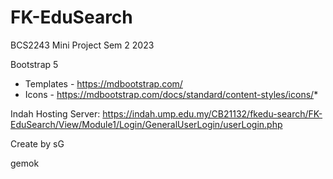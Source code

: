 # FK-EduSearch
BCS2243 Mini Project Sem 2 2023

Bootstrap 5
* Templates - https://mdbootstrap.com/
* Icons - https://mdbootstrap.com/docs/standard/content-styles/icons/*

Indah Hosting Server: 
https://indah.ump.edu.my/CB21132/fkedu-search/FK-EduSearch/View/Module1/Login/GeneralUserLogin/userLogin.php


Create by sG

gemok